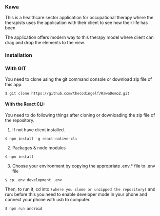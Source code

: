 ### Kawa

This is a healthcare sector application for occupational therapy where
the therapists uses the application with their client to see how their
life has been.

The application offers modern way to this therapy model where client can
drag and drop the elements to the view.

### Installation

### With GIT

You need to clone using the git command console or download zip file of this app.

```
$ git clone https://github.com/thecodingelf/KawaDemo2.git
```

#### With the React CLI:

You need to do following things after cloning or downloading the zip file of the repository.


1. If not have client installed.
```
$ npm install -g react-native-cli
```
2. Packages & node modules
```
$ npm install
```
3. Choose your environment by copying the appropriate .env.* file to .env file
```
$ cp .env.development .env
```

Then, to run it, cd into `(where you clone or unzipped the repository)` and run:
before this you need to enable developer mode in your phone and connect your phone
with usb to computer.

```
$ npm run android
```

